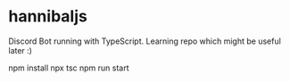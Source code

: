 # hannibaljs
Discord Bot running with TypeScript. Learning repo which might be useful later :)

npm install
npx tsc
npm run start